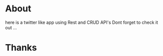 # About
here is a twitter like app using Rest and CRUD API's Dont forget to check it out ...
# Thanks 
